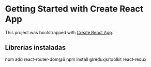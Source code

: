 # Getting Started with Create React App

This project was bootstrapped with [Create React App](https://github.com/facebook/create-react-app).

## Librerias instaladas
  npm add react-router-dom@6
  npm install @reduxjs/toolkit react-redux
